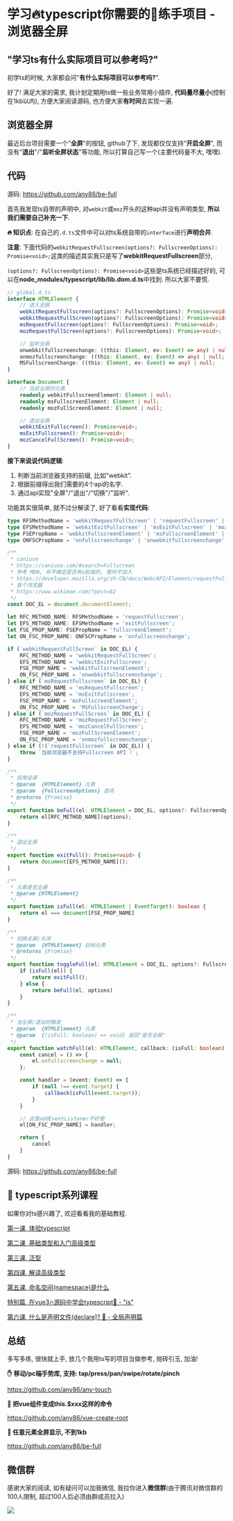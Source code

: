 # 学习🔥typescript你需要的🍭练手项目 - 浏览器全屏

## "学习ts有什么实际项目可以参考吗?"
初学ts的时候, 大家都会问"**有什么实际项目可以参考吗?**".

好了! 满足大家的需求, 我计划定期用ts做一些业务常用小插件, **代码量尽量小**(控制在1kb以内), 方便大家阅读源码, 也方便大家**有时间**去实现一遍.


## 浏览器全屏
最近后台项目需要一个"**全屏**"的按钮, github了下, 发现都仅仅支持"**开启全屏**", 而没有"**退出**"/"**监听全屏状态**"等功能, 所以打算自己写一个(主要代码量不大, 嘿嘿).

## 代码

源码: https://github.com/any86/be-full

首先我发现ts自带的声明中, 对`webkit`或`moz`开头的这种api并没有声明类型, **所以我们需要自己补充一下**.

**🔥 知识点**: 在自己的`.d.ts`文件中可以对ts系统自带的`interface`进行**声明合并**. 

**注意**: 下面代码的`webkitRequestFullscreen(options?: FullscreenOptions): Promise<void>;`这类的描述其实我只是写了**webkitRequestFullscreen**部分,

`(options?: FullscreenOptions): Promise<void>`这些是ts系统已经描述好的, 可以在**node_modules/typescript/lib/lib.dom.d.ts**中找到. 所以大家不要慌.

```typescript
// global.d.ts
interface HTMLElement {
    // 进入全屏
    webkitRequestFullscreen(options?: FullscreenOptions): Promise<void>;
    webkitRequestFullScreen(options?: FullscreenOptions): Promise<void>;
    msRequestFullscreen(options?: FullscreenOptions): Promise<void>;
    mozRequestFullScreen(options?: FullscreenOptions): Promise<void>;

    // 监听全屏
    onwebkitfullscreenchange: ((this: Element, ev: Event) => any) | null;
    onmozfullscreenchange: ((this: Element, ev: Event) => any) | null;
    MSFullscreenChange: ((this: Element, ev: Event) => any) | null;
}

interface Document {
    // 当前全屏的元素
    readonly webkitFullscreenElement: Element | null;
    readonly msFullscreenElement: Element | null;
    readonly mozFullScreenElement: Element | null;

    // 退出全屏
    webkitExitFullscreen(): Promise<void>;
    msExitFullscreen(): Promise<void>;
    mozCancelFullScreen(): Promise<void>;
}
```

**接下来说说代码逻辑**:
1. 判断当前浏览器支持的前缀, 比如"webkit".
2. 根据前缀得出我们需要的4个api的名字.
3. 通过api实现"全屏"/"退出"/"切换"/"监听".

功能其实很简单, 就不过分解读了, 好了看看**实现代码**:
```typescript
type RFSMethodName = 'webkitRequestFullScreen' | 'requestFullscreen' | 'msRequestFullscreen' | 'mozRequestFullScreen';
type EFSMethodName = 'webkitExitFullscreen' | 'msExitFullscreen' | 'mozCancelFullScreen' | 'exitFullscreen';
type FSEPropName = 'webkitFullscreenElement' | 'msFullscreenElement' | 'mozFullScreenElement' | 'fullscreenElement';
type ONFSCPropName = 'onfullscreenchange' | 'onwebkitfullscreenchange' | 'onmozfullscreenchange' | 'MSFullscreenChange';

/**
 * caniuse
 * https://caniuse.com/#search=Fullscreen
 * 参考 MDN, 并不确定是否有o前缀的, 暂时不加入
 * https://developer.mozilla.org/zh-CN/docs/Web/API/Element/requestFullscreen
 * 各个浏览器
 * https://www.wikimoe.com/?post=82
 */
const DOC_EL = document.documentElement;

let RFC_METHOD_NAME: RFSMethodName = 'requestFullscreen';
let EFS_METHOD_NAME: EFSMethodName = 'exitFullscreen';
let FSE_PROP_NAME: FSEPropName = 'fullscreenElement';
let ON_FSC_PROP_NAME: ONFSCPropName = 'onfullscreenchange';

if (`webkitRequestFullScreen` in DOC_EL) {
    RFC_METHOD_NAME = 'webkitRequestFullScreen';
    EFS_METHOD_NAME = 'webkitExitFullscreen';
    FSE_PROP_NAME = 'webkitFullscreenElement';
    ON_FSC_PROP_NAME = 'onwebkitfullscreenchange';
} else if (`msRequestFullscreen` in DOC_EL) {
    RFC_METHOD_NAME = 'msRequestFullscreen';
    EFS_METHOD_NAME = 'msExitFullscreen';
    FSE_PROP_NAME = 'msFullscreenElement';
    ON_FSC_PROP_NAME = 'MSFullscreenChange';
} else if (`mozRequestFullScreen` in DOC_EL) {
    RFC_METHOD_NAME = 'mozRequestFullScreen';
    EFS_METHOD_NAME = 'mozCancelFullScreen';
    FSE_PROP_NAME = 'mozFullScreenElement';
    ON_FSC_PROP_NAME = 'onmozfullscreenchange';
} else if (!(`requestFullscreen` in DOC_EL)) {
    throw `当前浏览器不支持Fullscreen API !`;
}

/**
 * 启用全屏
 * @param  {HTMLElement} 元素
 * @param  {FullscreenOptions} 选项
 * @returns {Promise}
 */
export function beFull(el: HTMLElement = DOC_EL, options?: FullscreenOptions): Promise<void> {
    return el[RFC_METHOD_NAME](options);
}

/**
 * 退出全屏
 */
export function exitFull(): Promise<void> {
    return document[EFS_METHOD_NAME]();
}

/**
 * 元素是否全屏
 * @param {HTMLElement}
 */
export function isFull(el: HTMLElement | EventTarget): boolean {
    return el === document[FSE_PROP_NAME]
}

/**
 * 切换全屏/关闭
 * @param  {HTMLElement} 目标元素
 * @returns {Promise}
 */
export function toggleFull(el: HTMLElement = DOC_EL, options?: FullscreenOptions): Promise<void> {
    if (isFull(el)) {
        return exitFull();
    } else {
        return beFull(el, options)
    }
}

/**
 * 当全屏/退出时触发
 * @param  {HTMLElement} 元素
 * @param  {(isFull: boolean) => void} 返回"是否全屏"
 */
export function watchFull(el: HTMLElement, callback: (isFull: boolean) => void) {
    const cancel = () => {
        el.onfullscreenchange = null;
    };

    const handler = (event: Event) => {
        if (null !== event.target) {
            callback(isFull(event.target));
        }
    }

    // 这里addEventListener不好使
    el[ON_FSC_PROP_NAME] = handler;

    return {
        cancel
    }
}
```
源码: https://github.com/any86/be-full


## 🚀 typescript系列课程
如果你对ts感兴趣了, 欢迎看看我的基础教程.

[第一课, 体验typescript](https://juejin.im/post/5d19ad6de51d451063431864)

[第二课, 基础类型和入门高级类型](https://juejin.im/post/5d1af3426fb9a07ed4411a9b)

[第三课, 泛型](https://juejin.im/post/5d27f160e51d45108223fcf9)

[第四课, 解读高级类型](https://juejin.im/post/5d3fe80fe51d456206115987)

[第五课, 命名空间(namespace)是什么](https://juejin.im/post/5d5d04dfe51d4561af16dd24)

[特别篇, 在vue3🔥源码中学会typescript🦕 - "is"](https://juejin.im/post/5da6d1aae51d4524ad10d1d8)

[第六课, 什么是声明文件(declare)? 🦕 - 全局声明篇](https://juejin.im/post/5dcbc9e2e51d451bcb39f123)

## 总结
多写多练, 很快就上手, 放几个我用ts写的项目当做参考, 抛砖引玉, 加油!

**✋ 移动/pc端手势库, 支持: tap/press/pan/swipe/rotate/pinch**

https://github.com/any86/any-touch


**🍭 把vue组件变成this.$xxx这样的命令**

https://github.com/any86/vue-create-root

**🍔 任意元素全屏显示, 不到1kb**

https://github.com/any86/be-full

## 微信群
感谢大家的阅读, 如有疑问可以加我微信, 我拉你进入**微信群**(由于腾讯对微信群的100人限制, 超过100人后必须由群成员拉入)

![](https://user-gold-cdn.xitu.io/2019/9/19/16d474d245b69492?w=512&h=512&f=jpeg&s=27137)
